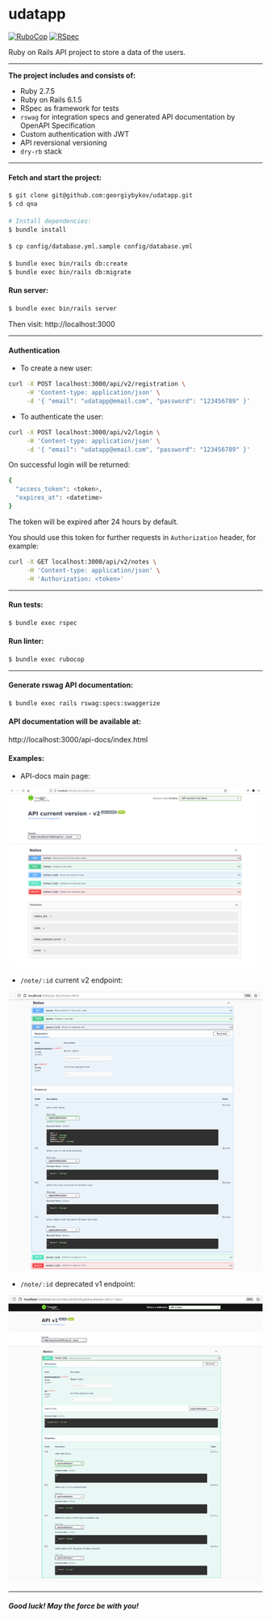 udatapp
======

[![RuboCop](https://github.com/georgiybykov/udatapp/actions/workflows/rubocop.yml/badge.svg)](https://github.com/georgiybykov/udatapp/actions)
[![RSpec](https://github.com/georgiybykov/udatapp/actions/workflows/rspec.yml/badge.svg)](https://github.com/georgiybykov/udatapp/actions)

Ruby on Rails API project to store a data of the users.

---

**The project includes and consists of:**

- Ruby 2.7.5
- Ruby on Rails 6.1.5
- RSpec as framework for tests
- `rswag` for integration specs and generated API documentation by OpenAPI Specification
- Custom authentication with JWT
- API reversional versioning
- `dry-rb` stack

---

#### Fetch and start the project:

```bash
$ git clone git@github.com:georgiybykov/udatapp.git
$ cd qna

# Install dependencies:
$ bundle install

$ cp config/database.yml.sample config/database.yml

$ bundle exec bin/rails db:create
$ bundle exec bin/rails db:migrate
```

#### Run server:
```bash
$ bundle exec bin/rails server
```

Then visit: http://localhost:3000

---

#### Authentication

- To create a new user:

```bash
curl -X POST localhost:3000/api/v2/registration \
     -H 'Content-type: application/json' \
     -d '{ "email": "udatapp@email.com", "password": "123456789" }'
```

- To authenticate the user:

```bash
curl -X POST localhost:3000/api/v2/login \
     -H 'Content-type: application/json' \
     -d '{ "email": "udatapp@email.com", "password": "123456789" }'
```

On successful login will be returned:
```bash
{
  "access_token": <token>,
  "expires_at": <datetime>
}
```
The token will be expired after 24 hours by default.

You should use this token for further requests in `Authorization` header, for example:

```bash
curl -X GET localhost:3000/api/v2/notes \
     -H 'Content-type: application/json' \
     -H 'Authorization: <token>'
```

---

#### Run tests:
```bash
$ bundle exec rspec
```

#### Run linter:
```bash
$ bundle exec rubocop
```

---

#### Generate rswag API documentation:
```bash
$ bundle exec rails rswag:specs:swaggerize
```

#### API documentation will be available at:

http://localhost:3000/api-docs/index.html

#### **Examples:**

- API-docs main page:

![API-docs main page](public/screenshots/api-docs-main.jpg)

- `/note/:id` current v2 endpoint:

![/note/:id endpoint](public/screenshots/selected-note-endpoint-docs.jpg)


- `/note/:id` deprecated v1 endpoint:

![/note/:id deprecated endpoint](public/screenshots/selected-note-deprecated-endpoint-docs.jpg)

___

##### Good luck! May the force be with you!
